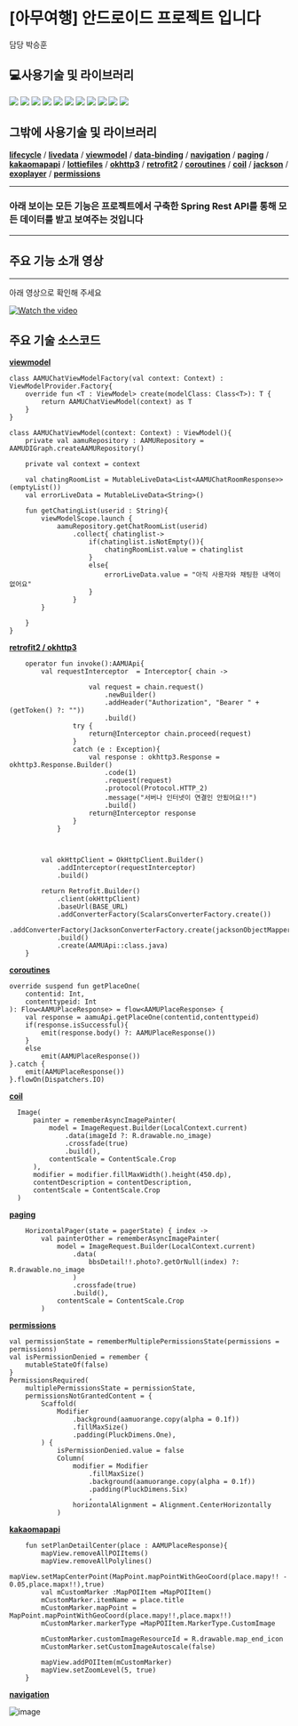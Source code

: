 [아무여행] 안드로이드 프로젝트 입니다
======================

담당 박승훈

## 💻사용기술 및 라이브러리
<div>
<img src="https://img.shields.io/badge/Gradle-02303A?style=flat-square&logo=Gradle&logoColor=white"/>
<img src="https://img.shields.io/badge/Kotlin-7F52FF?style=flat-square&logo=Kotlin&logoColor=white"/>
<img src="https://img.shields.io/badge/jetpackcompose-4285F4?style=flat-square&logo=jetpackcompose&logoColor=white"/>
<img src="https://img.shields.io/badge/Android-3DDC84?style=flat-square&logo=Android&logoColor=white"/>
<img src="https://img.shields.io/badge/AndroidStudio-3DDC84?style=flat-square&logo=AndroidStudio&logoColor=white"/>
<img src="https://img.shields.io/badge/Firebase-FFCA28?style=flat-square&logo=Firebase&logoColor=white"/>
<img src="https://img.shields.io/badge/Spring-6DB33F?style=flat-square&logo=Spring&logoColor=white"/>
<img src="https://img.shields.io/badge/SpringSecurity-6DB33F?style=flat-square&logo=SpringSecurity&logoColor=white"/>
<img src="https://img.shields.io/badge/JSON-000000?style=flat-square&logo=JSON&logoColor=white"/>
<img src="https://img.shields.io/badge/JSONWebTokens-000000?style=flat-square&logo=JSONWebTokens&logoColor=white"/>
<img src="https://img.shields.io/badge/FontAwesome-528DD7?style=flat-square&logo=FontAwesome&logoColor=white"/>
</div>

## 그밖에 사용기술 및 라이브러리
[**lifecycle**](https://developer.android.com/jetpack/androidx/releases/lifecycle?hl=ko) / 
[**livedata**](https://developer.android.com/topic/libraries/architecture/livedata?hl=ko) / 
[**viewmodel**](https://developer.android.com/topic/libraries/architecture/viewmodel?hl=ko) / 
[**data-binding**](https://developer.android.com/topic/libraries/data-binding?hl=ko) / 
[**navigation**](https://developer.android.com/jetpack/androidx/releases/navigation?hl=ko) / 
[**paging**](https://developer.android.com/jetpack/androidx/releases/paging) / 
[**kakaomapapi**](https://apis.map.kakao.com/android/documentation/) / 
[**lottiefiles**](https://lottiefiles.com/) / 
[**okhttp3**](https://square.github.io/okhttp/) / 
[**retrofit2**](https://square.github.io/retrofit/) / 
[**coroutines**](https://developer.android.com/kotlin/coroutines) / 
[**coil**](https://coil-kt.github.io/coil/compose/) /
[**jackson**](https://github.com/FasterXML/jackson) / 
[**exoplayer**](https://github.com/google/ExoPlayer) / 
[**permissions**](https://google.github.io/accompanist/permissions/)
<hr/>

### 아래 보이는 모든 기능은 프로젝트에서 구축한 Spring Rest API를 통해 모든 데이터를 받고 보여주는 것입니다
<hr/>

## 주요 기능 소개 영상


<hr/>

아래 영상으로 확인해 주세요

[![Watch the video](https://img.youtube.com/vi/KSIbs_5Pvko/maxresdefault.jpg)](https://youtu.be/KSIbs_5Pvko)

## 주요 기술 소스코드
[**viewmodel**](https://github.com/nigunpark/AAMUWorkSpace/blob/main/AAMUAndroidApp/app/src/main/java/com/aamu/aamuandroidapp/components/chatlist/AAMUChatViewModel.kt)

    class AAMUChatViewModelFactory(val context: Context) : ViewModelProvider.Factory{
        override fun <T : ViewModel> create(modelClass: Class<T>): T {
            return AAMUChatViewModel(context) as T
        }
    }

    class AAMUChatViewModel(context: Context) : ViewModel(){
        private val aamuRepository : AAMURepository = AAMUDIGraph.createAAMURepository()

        private val context = context

        val chatingRoomList = MutableLiveData<List<AAMUChatRoomResponse>>(emptyList())
        val errorLiveData = MutableLiveData<String>()

        fun getChatingList(userid : String){
            viewModelScope.launch {
                aamuRepository.getChatRoomList(userid)
                    .collect{ chatinglist->
                        if(chatinglist.isNotEmpty()){
                            chatingRoomList.value = chatinglist
                        }
                        else{
                            errorLiveData.value = "아직 사용자와 채팅한 내역이 없어요"
                        }
                    }
            }

        }
    }
    
[**retrofit2 / okhttp3**](https://github.com/nigunpark/AAMUWorkSpace/blob/main/AAMUAndroidApp/app/src/main/java/com/aamu/aamuandroidapp/data/api/AAMUApi.kt)

        operator fun invoke():AAMUApi{
            val requestInterceptor  = Interceptor{ chain ->

                        val request = chain.request()
                            .newBuilder()
                            .addHeader("Authorization", "Bearer " + (getToken() ?: ""))
                            .build()
                    try {
                        return@Interceptor chain.proceed(request)
                    }
                    catch (e : Exception){
                        val response : okhttp3.Response = okhttp3.Response.Builder()
                            .code(1)
                            .request(request)
                            .protocol(Protocol.HTTP_2)
                            .message("서버나 인터넷이 연결인 안됬어요!!")
                            .build()
                        return@Interceptor response
                    }
                }



            val okHttpClient = OkHttpClient.Builder()
                .addInterceptor(requestInterceptor)
                .build()

            return Retrofit.Builder()
                .client(okHttpClient)
                .baseUrl(BASE_URL)
                .addConverterFactory(ScalarsConverterFactory.create())
                .addConverterFactory(JacksonConverterFactory.create(jacksonObjectMapper()))
                .build()
                .create(AAMUApi::class.java)
        }

[**coroutines**](https://github.com/nigunpark/AAMUWorkSpace/blob/main/AAMUAndroidApp/app/src/main/java/com/aamu/aamuandroidapp/data/api/repositories/AAMURepositoryImpl.kt)

    override suspend fun getPlaceOne(
        contentid: Int,
        contenttypeid: Int
    ): Flow<AAMUPlaceResponse> = flow<AAMUPlaceResponse> {
        val response = aamuApi.getPlaceOne(contentid,contenttypeid)
        if(response.isSuccessful){
            emit(response.body() ?: AAMUPlaceResponse())
        }
        else
            emit(AAMUPlaceResponse())
    }.catch {
        emit(AAMUPlaceResponse())
    }.flowOn(Dispatchers.IO)
    
[**coil**](https://github.com/nigunpark/AAMUWorkSpace/blob/main/AAMUAndroidApp/app/src/main/java/com/aamu/aamuandroidapp/components/gram/posts/PostItem.kt)

      Image(
          painter = rememberAsyncImagePainter(
              model = ImageRequest.Builder(LocalContext.current)
                  .data(imageId ?: R.drawable.no_image)
                  .crossfade(true)
                  .build(),
              contentScale = ContentScale.Crop
          ),
          modifier = modifier.fillMaxWidth().height(450.dp),
          contentDescription = contentDescription,
          contentScale = ContentScale.Crop
      )
    
[**paging**](https://github.com/nigunpark/AAMUWorkSpace/blob/main/AAMUAndroidApp/app/src/main/java/com/aamu/aamuandroidapp/components/routebbs/detail/RouteBBSDetail.kt)

        HorizontalPager(state = pagerState) { index ->
            val painterOther = rememberAsyncImagePainter(
                model = ImageRequest.Builder(LocalContext.current)
                    .data(
                        bbsDetail!!.photo?.getOrNull(index) ?: R.drawable.no_image
                    )
                    .crossfade(true)
                    .build(),
                contentScale = ContentScale.Crop
            )

[**permissions**](https://github.com/nigunpark/AAMUWorkSpace/blob/main/AAMUAndroidApp/app/src/main/java/com/aamu/aamuandroidapp/pluck/ui/permission/Permission.kt)

    val permissionState = rememberMultiplePermissionsState(permissions = permissions)
    val isPermissionDenied = remember {
        mutableStateOf(false)
    }
    PermissionsRequired(
        multiplePermissionsState = permissionState,
        permissionsNotGrantedContent = {
            Scaffold(
                Modifier
                    .background(aamuorange.copy(alpha = 0.1f))
                    .fillMaxSize()
                    .padding(PluckDimens.One),
            ) {
                isPermissionDenied.value = false
                Column(
                    modifier = Modifier
                        .fillMaxSize()
                        .background(aamuorange.copy(alpha = 0.1f))
                        .padding(PluckDimens.Six)
                        ,
                    horizontalAlignment = Alignment.CenterHorizontally
                )

[**kakaomapapi**](https://github.com/nigunpark/AAMUWorkSpace/blob/main/AAMUAndroidApp/app/src/main/java/com/aamu/aamuandroidapp/components/aamuplan/AAMUPlanViewModel.kt)

        fun setPlanDetailCenter(place : AAMUPlaceResponse){
            mapView.removeAllPOIItems()
            mapView.removeAllPolylines()
            mapView.setMapCenterPoint(MapPoint.mapPointWithGeoCoord(place.mapy!! - 0.05,place.mapx!!),true)
            val mCustomMarker :MapPOIItem =MapPOIItem()
            mCustomMarker.itemName = place.title
            mCustomMarker.mapPoint = MapPoint.mapPointWithGeoCoord(place.mapy!!,place.mapx!!)
            mCustomMarker.markerType =MapPOIItem.MarkerType.CustomImage

            mCustomMarker.customImageResourceId = R.drawable.map_end_icon
            mCustomMarker.setCustomImageAutoscale(false)

            mapView.addPOIItem(mCustomMarker)
            mapView.setZoomLevel(5, true)
        }

[**navigation**](https://github.com/nigunpark/AAMUWorkSpace/tree/main/AAMUAndroidApp/app/src/main/res/navigation)

![image](https://user-images.githubusercontent.com/107670168/185070770-bfd95ab7-40ee-439d-a006-331d41738181.png)



